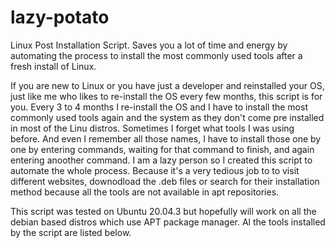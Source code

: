 # lazy-potato
Linux Post Installation Script. Saves you a lot of time and energy by automating the process to install the most commonly used tools after a fresh install of Linux. 


If you are new to Linux or you have just a developer and reinstalled your OS, just like me who likes to re-install the OS every few months, this script is for you. Every 3 to 4 months I re-install the OS and I have to install the most commonly used tools again and the system as they don't come pre installed in most of the Linu distros. Sometimes I forget what tools I was using before. And even I remember all those names, I have to install those one by one by entering commands, waiting for that command to finish, and again entering anoother command. I am a lazy person so I created this script to automate the whole process. Because it's a very tedious job to to visit different websites, downodload the .deb files or search for their installation method because all the tools are not available in apt repositories.

This script was tested on Ubuntu 20.04.3 but hopefully will work on all the debian based distros which use APT package manager. Al the tools installed by the script are listed below. 

